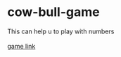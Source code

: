 # cow-bull-game
This can help u to play with numbers<br><br>
<a href="[https://guna293.github.io/cow-bull-game/](https://guna293.github.io/cow-bull-play/)">game link</a>
 
